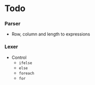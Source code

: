 # Todo
### Parser
- Row, column and length to expressions

### Lexer
- Control
    - `ifelse`
    - `else`
    - `foreach`
    - `for`